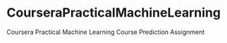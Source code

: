 # CourseraPracticalMachineLearning
Coursera Practical Machine Learning Course Prediction Assignment
